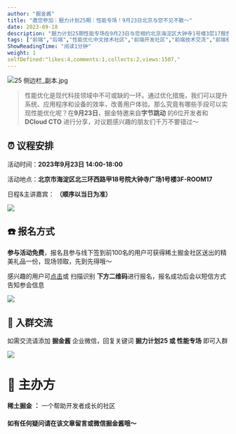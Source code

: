 ```yaml
---
author: "掘金酱"
title: "邀您参加｜掘力计划25期：性能专场！9月23日北京与您不见不散～"
date: 2023-09-18
description: "掘力计划25期性能专场在9月23日与您相约北京海淀区大钟寺1号楼3层17报告厅，报名且线下签到前100的小伙伴有周边领取，分享干货满满，千万不要错过哦～"
tags: ["前端","后端","性能优化中文技术社区","前端开发社区","前端技术交流","前端框架教程","JavaScript 学习资源","CSS 技巧与最佳实践","HTML5 最新动态","前端工程师职业发展","开源前端项目","前端技术趋势"]
ShowReadingTime: "阅读1分钟"
weight: 1
selfDefined:"likes:4,comments:1,collects:2,views:1507,"
---
```

![25 侧边栏_副本.jpg](/images/jueJin/ac9590266e7546e.png)

> 性能优化是现代科技领域中不可或缺的一环。通过优化措施，我们可以提升系统、应用程序和设备的效率，改善用户体验。那么究竟有哪些手段可以实现性能优化呢？在**9月23日**，掘金特邀来自**字节跳动** 的6位开发者和**DCloud CTO** 进行分享，对议题感兴趣的朋友们千万不要错过～

⏰ 议程安排
------

活动时间：**2023年9月23日 14:00-18:00**

活动地点：**北京市海淀区北三环西路甲18号院大钟寺广场1号楼3F-ROOM17**

日程&主讲嘉宾： **（顺序以当日为准）**

![](/images/jueJin/5e95b1590c30456.png)

☎️ 报名方式
-------

**参与活动免费**，报名且参与线下签到前100名的用户可获得稀土掘金社区送出的精美礼品一份，现场领取，先到先得哦～

感兴趣的用户可[点击](https://www.bagevent.com/event/8701809?bag_track=wenzhang "https://www.bagevent.com/event/8701809?bag_track=wenzhang")或 扫描识别 **下方二维码**进行报名，报名成功后会以短信方式告知参会信息

![](/images/jueJin/62272962f765423.png)

💬 入群交流
-------

如需交流请添加 **掘金酱** 企业微信，回复关键词 **掘力计划25 或 性能专场** 即可入群

![](/images/jueJin/38090391256d44e.png)

🌟 主办方
======

**稀土掘金** **：** 一个帮助开发者成长的社区

#### 如有任何疑问请在该文章留言或微信掘金酱哦～